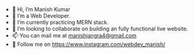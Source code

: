 - 👋 Hi, I’m Manish Kumar
- 👀 I’m a Web Developer.
- 🌱 I’m currently practicing MERN stack.
- 💞️ I’m looking to collaborate on building an fully functional live website.
- 📫 You can mail me at manishjangra4@gmail.com
- 👀 Follow me on https://www.instagram.com/webdev_manish/

